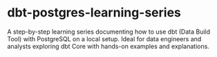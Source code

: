 # dbt-postgres-learning-series
A step-by-step learning series documenting how to use dbt (Data Build Tool) with PostgreSQL on a local setup. Ideal for data engineers and analysts exploring dbt Core with hands-on examples and explanations.
